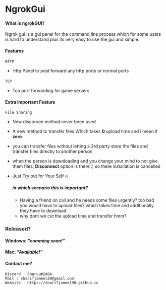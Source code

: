 # NgrokGui

#### What is ngrokGUI?
Ngrok gui is a gui panel for the command line process which for some users is hard to understand plus its very easy to use the gui and simple.

#### Features
    HTTP
* Http Panel to post forward any http ports or normal ports


####
    TCP
* Tcp port forwarding for game servers


#### Extra important Feature
    File Sharing
* New discorved method never been used

* A new method to transfer files Which takes **0** upload time and i mean it **zero**

* you can transfer files without letting a 3rd party store the files and transfer files directly to another person

* when the person is downloading and you change your mind to not give them files, **Disconnect** option is there :) so there installation is cancelled
* Just Try out for Your Self :fire:
    ##### in which scenario this is important?
    * Having a friend on call and he needs some files urgently? too bad you would have to upload files? which takes time and additionally they have to download
    * why dont we cut the upload time and transfer hmm?
### Released?
#### Windows: _"comming soon!"_
#### Mac: _"Available!"_
#### Contact me?
    Discord : Sharuu#2404
    Mail : sharifjameel20@gmail.com
    Website : https://sharifjameel90.github.io
